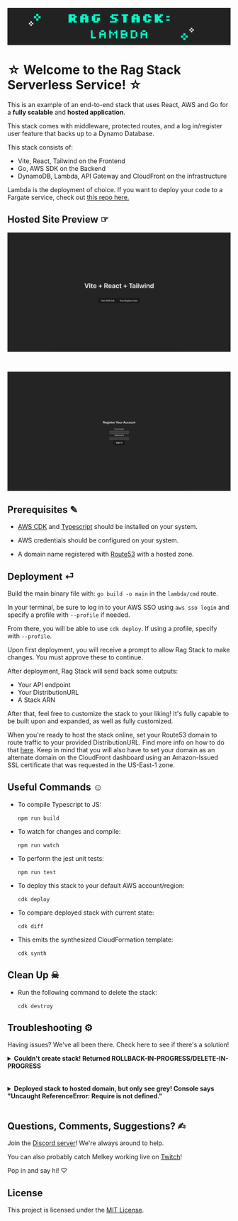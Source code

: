 <img src="readme_assets/rag-stack-lambda-cover.png" align="center"
    alt="Rag Stack Lambda cover image">

# ☆ Welcome to the Rag Stack Serverless Service! ☆

This is an example of an end-to-end stack that uses React, AWS and Go for a **fully scalable** and **hosted application**.

This stack comes with middleware, protected routes, and a log in/register user feature that backs up to a Dynamo Database.

This stack consists of:

- Vite, React, Tailwind on the Frontend
- Go, AWS SDK on the Backend
- DynamoDB, Lambda, API Gateway and CloudFront on the infrastructure


Lambda is the deployment of choice. If you want to deploy your code to a Fargate service, check out [this repo here.](https://github.com/Melkeydev/rag-stack-fargate)

## Hosted Site Preview ☞
<img src="readme_assets/rag-stack-home-preview.png" align="center"
    alt="Preview of main page of hosted site using Rag Stack">

<br>

<img src="readme_assets/rag-stack-register-preview.png" align="center"
    alt="Preview of register page of hosted site using Rag Stack">

## Prerequisites ✎

- [AWS CDK](https://docs.aws.amazon.com/cdk/v2/guide/getting_started.html#getting_started_install) and [Typescript](https://www.typescriptlang.org/download) should be installed on your system.

- AWS credentials should be configured on your system.

- A domain name registered with [Route53](https://aws.amazon.com/route53/) with a hosted zone.

## Deployment ⏎

Build the main binary file with: `go build -o main`
in the `lambda/cmd` route.

In your terminal, be sure to log in to your AWS SSO using `aws sso login` and specify a profile with `--profile` if needed.

From there, you will be able to use `cdk deploy`. If using a profile, specify with `--profile`.

Upon first deployment, you will receive a prompt to allow Rag Stack to make changes. You must approve these to continue.

After deployment, Rag Stack will send back some outputs:

- Your API endpoint
- Your DistributionURL
- A Stack ARN

After that, feel free to customize the stack to your liking! It's fully capable to be built upon and expanded, as well as fully customized.

When you're ready to host the stack online, set your Route53 domain to route traffic to your provided DistributionURL. Find more info on how to do that [here](https://docs.aws.amazon.com/Route53/latest/DeveloperGuide/routing-to-cloudfront-distribution.html). Keep in mind that you will also have to set your domain as an alternate domain on the CloudFront dashboard using an Amazon-Issued SSL certificate that was requested in the US-East-1 zone.

## Useful Commands ☺︎

- To compile Typescript to JS:
    ```
    npm run build
    ```
- To watch for changes and compile:
    ```
    npm run watch
    ```
- To perform the jest unit tests:
    ```
    npm run test
    ```
- To deploy this stack to your default AWS account/region:
    ```
    cdk deploy
    ```
- To compare deployed stack with current state:
    ```
    cdk diff
    ```
- This emits the synthesized CloudFormation template:
    ```
    cdk synth
    ```

## Clean Up ☠︎

- Run the following command to delete the stack:
    ```
    cdk destroy
    ```

## Troubleshooting ⚙

Having issues? We've all been there. Check here to see if there's a solution!

<details><summary><b>Couldn't create stack! Returned ROLLBACK-IN-PROGRESS/DELETE-IN-PROGRESS</b></summary>

<br>

If this is your first time using AWS's API Gateway, you need to create/set a role that's allowed to write CloudWatch logs!

For this, go into your IAM dashboard and create a role (name it whatever you'd like) and attach the policy `AmazonAPIGatewayPushToCloudWatchLogs`.

After creation, it will provide you with an ARN. Take that, head into your API Gateway settings, and enter that ARN into the Logging box.

Save your changes, go into your CloudFormation dashboard, and delete the existing Rag Stack attempt. Head back into your terminal and deploy again! :)
</details>

<br>

</br>

<details><summary><b>Deployed stack to hosted domain, but only see grey! Console says "Uncaught ReferenceError: Require is not defined."</b></summary>

<br>

For this, if the console points to an `index.js` file with a snippet that has something along the lines of: `const z= require(react/jsx-runtime)`, this means that the code bundled incorrectly!

The browser is pulling from the codebase's `HomePage.js` and `Register.js` files, which use a Node `require()` function that browsers don't support. The browser **should** be pulling from the `HomePage.tsx` and `Register.tsx` files.

To remedy this, go into `./frontend/src/App.tsx` and alter lines `4` and `5` to read `.tsx` after both Register and HomePage.

Be sure to save these changes, and then redeploy! :)
</details>

<br>

## Questions, Comments, Suggestions? ✍︎

Join the [Discord server](discord.gg/melkeydevhouse)! We're always around to help.

You can also probably catch Melkey working live on [Twitch](twitch.tv/melkey)! 

Pop in and say hi! ♡

## License

This project is licensed under the [MIT License](LICENSE).